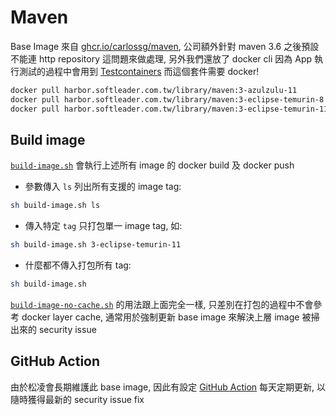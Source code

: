 # Maven

Base Image 來自 [ghcr.io/carlossg/maven](https://ghcr.io/carlossg/maven), 公司額外針對 maven 3.6 之後預設不能連 http repository 這問題來做處理, 另外我們還放了 docker cli 因為 App 執行測試的過程中會用到 [Testcontainers](https://www.testcontainers.org/) 而這個套件需要 docker!

```sh
docker pull harbor.softleader.com.tw/library/maven:3-azulzulu-11
docker pull harbor.softleader.com.tw/library/maven:3-eclipse-temurin-8
docker pull harbor.softleader.com.tw/library/maven:3-eclipse-temurin-11
```
## Build image

[`build-image.sh`](./build-image.sh) 會執行上述所有 image 的 docker build 及 docker push

- 參數傳入 `ls` 列出所有支援的 image tag:

```sh
sh build-image.sh ls
```

- 傳入特定 `tag` 只打包單一 image tag, 如:

```sh
sh build-image.sh 3-eclipse-temurin-11
```

- 什麼都不傳入打包所有 tag:

```sh
sh build-image.sh
```

[`build-image-no-cache.sh`](./build-image-no-cache.sh) 的用法跟上面完全一樣, 只差別在打包的過程中不會參考 docker layer cache, 通常用於強制更新 base image 來解決上層 image 被掃出來的 security issue

## GitHub Action

由於松凌會長期維護此 base image, 因此有設定 [GitHub Action](../.github/workflows/maven.yml) 每天定期更新, 以隨時獲得最新的 security issue fix
